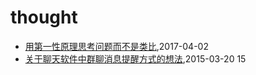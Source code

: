 # thought
* [用第一性原理思考问题而不是类比](/2017/2017-04-02-first-principle),2017-04-02
* [关于聊天软件中群聊消息提醒方式的想法](/2015/2015-03-20-idea-about-group-chat),2015-03-20 15
